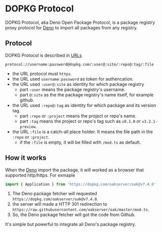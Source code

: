 # DOPKG Protocol

DOPKG Protocol, aka Deno Open Package Protocol, is a package registry proxy protocol for [Deno](https://deno.land) to import all packages from any registry.

## Protocol

DOPKG Protocol is described in [URLs](https://developer.mozilla.org/en-US/docs/Web/API/URL)

```
protocol://username:password@dopkg.com/:user@:site/:repo@:tag/:file
```

- the URL protocol must `https`.
- the URL used `username:password` as token for authencation.
- the URL used `:user@:site` as identity for which package registry
  - part `:user` means the package registry's username.
  - part `@:site` as the the package registry's name itself, for example github.
- the URL used `:repo@:tag` as identity for which package and its version tag.
  - part `:repo` or `:project` means the project or repo's name.
  - part `:tag` means the project or repo's tag such as `v0.1.0` or `v3.2.1-preview`.
- the URL `:file` is a catch-all place holder. It means the file path in the `:repo` or `:project`.
  - if the `:file` is empty, it will be filled with `/mod.ts` as default.


## How it works

When the [Deno](https://deno.land) import the package, it will worked as a browser that supported http/https. For exmaple

```typescript
import { Application } from 'https://dopkg.com/oakserver/oak@v7.4.0'
```

1. The Deno package fetcher will requested `https://dopkg.com/oakserver/oak@v7.4.0`.
2. the server will made a HTTP 301 redirection to `https://raw.githubusercontent.com/oakserver/oak/master/mod.ts`.
3.  So, the Deno package fetcher will got the code from Github.

It's simple but powerful to integrate all Deno's package registry.
